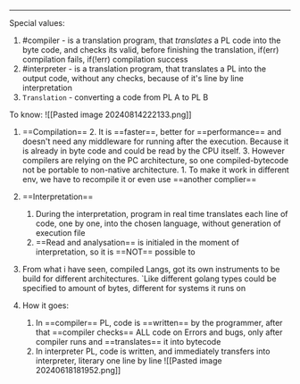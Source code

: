 ***
Special values:
1. #compiler - is a translation program, that *translates* a PL code into the byte code, and checks its valid, before finishing the translation, if(err) compilation fails, if(!err) compilation success
2. #interpreter - is a translation program, that translates a PL into the output code, without any checks, because of it's line by line interpretation
3. `Translation` - converting a code from PL A to PL B

To know:
![[Pasted image 20240814222133.png]]
1. ==Compilation==
	2. It is ==faster==, better for ==performance== and doesn't need any middleware for running after the execution. Because it is already in byte code and could be read by the CPU itself. 
	3. However compilers are relying on the PC architecture, so one compiled-bytecode not be portable to non-native architecture. 
		1. To make it work in different env, we have to recompile it or even use ==another complier== 

2. ==Interpretation== 
	1. During the interpretation, program in real time translates each line of code, one by one,  into the chosen language, without generation of execution file
	2. ==Read and analysation== is initialed in the moment of interpretation, so it is ==NOT== possible to 

3. From what i have seen, compiled Langs, got its own instruments to be build for different architectures. `Like different golang types could be specified to amount of bytes, different for systems it runs on 

4. How it goes:
	1. In ==compiler== PL, code is ==written== by the programmer, after that ==compiler checks== ALL code on Errors and bugs, only after compiler runs and ==translates== it into bytecode
	2. In interpreter PL, code is written, and immediately transfers into interpreter, literary one line by line 
	![[Pasted image 20240618181952.png]]